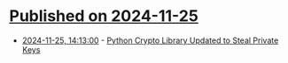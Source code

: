 # [Published on 2024-11-25](index.md)

* [2024-11-25, 14:13:00](https://soylentnews.org/article.pl?sid=24/11/23/1916252&from=rss) - [Python Crypto Library Updated to Steal Private Keys](https://soylentnews.org/article.pl?sid=24/11/23/1916252&from=rss)
